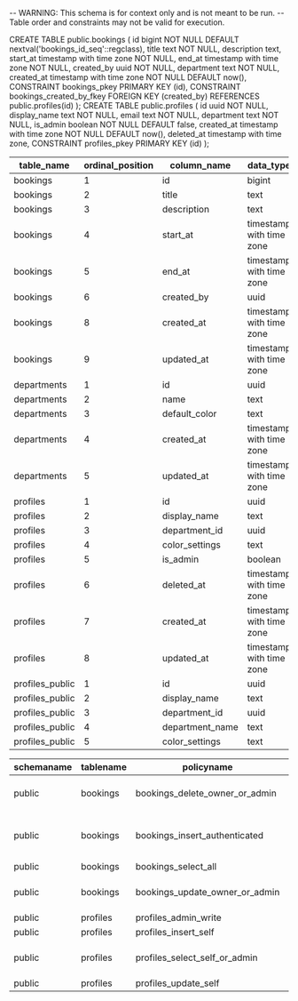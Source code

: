 -- WARNING: This schema is for context only and is not meant to be run.
-- Table order and constraints may not be valid for execution.

CREATE TABLE public.bookings (
  id bigint NOT NULL DEFAULT nextval('bookings_id_seq'::regclass),
  title text NOT NULL,
  description text,
  start_at timestamp with time zone NOT NULL,
  end_at timestamp with time zone NOT NULL,
  created_by uuid NOT NULL,
  department text NOT NULL,
  created_at timestamp with time zone NOT NULL DEFAULT now(),
  CONSTRAINT bookings_pkey PRIMARY KEY (id),
  CONSTRAINT bookings_created_by_fkey FOREIGN KEY (created_by) REFERENCES public.profiles(id)
);
CREATE TABLE public.profiles (
  id uuid NOT NULL,
  display_name text NOT NULL,
  email text NOT NULL,
  department text NOT NULL,
  is_admin boolean NOT NULL DEFAULT false,
  created_at timestamp with time zone NOT NULL DEFAULT now(),
  deleted_at timestamp with time zone,
  CONSTRAINT profiles_pkey PRIMARY KEY (id)
);

| table_name      | ordinal_position | column_name     | data_type                | is_nullable | column_default    |
| --------------- | ---------------- | --------------- | ------------------------ | ----------- | ----------------- |
| bookings        | 1                | id              | bigint                   | NO          | null              |
| bookings        | 2                | title           | text                     | NO          | null              |
| bookings        | 3                | description     | text                     | NO          | ''::text          |
| bookings        | 4                | start_at        | timestamp with time zone | NO          | null              |
| bookings        | 5                | end_at          | timestamp with time zone | NO          | null              |
| bookings        | 6                | created_by      | uuid                     | NO          | null              |
| bookings        | 8                | created_at      | timestamp with time zone | NO          | now()             |
| bookings        | 9                | updated_at      | timestamp with time zone | NO          | now()             |
| departments     | 1                | id              | uuid                     | NO          | gen_random_uuid() |
| departments     | 2                | name            | text                     | NO          | null              |
| departments     | 3                | default_color   | text                     | NO          | '#64748b'::text   |
| departments     | 4                | created_at      | timestamp with time zone | NO          | now()             |
| departments     | 5                | updated_at      | timestamp with time zone | NO          | now()             |
| profiles        | 1                | id              | uuid                     | NO          | null              |
| profiles        | 2                | display_name    | text                     | NO          | null              |
| profiles        | 3                | department_id   | uuid                     | NO          | null              |
| profiles        | 4                | color_settings  | text                     | NO          | ''::text          |
| profiles        | 5                | is_admin        | boolean                  | NO          | false             |
| profiles        | 6                | deleted_at      | timestamp with time zone | YES         | null              |
| profiles        | 7                | created_at      | timestamp with time zone | NO          | now()             |
| profiles        | 8                | updated_at      | timestamp with time zone | NO          | now()             |
| profiles_public | 1                | id              | uuid                     | YES         | null              |
| profiles_public | 2                | display_name    | text                     | YES         | null              |
| profiles_public | 3                | department_id   | uuid                     | YES         | null              |
| profiles_public | 4                | department_name | text                     | YES         | null              |
| profiles_public | 5                | color_settings  | text                     | YES         | null              |



| schemaname | tablename | policyname                     | permissive | roles           | cmd    | qual                                             | with_check                                               |
| ---------- | --------- | ------------------------------ | ---------- | --------------- | ------ | ------------------------------------------------ | -------------------------------------------------------- |
| public     | bookings  | bookings_delete_owner_or_admin | PERMISSIVE | {public}        | DELETE | (viewer_is_admin() OR (created_by = auth.uid())) | null                                                     |
| public     | bookings  | bookings_insert_authenticated  | PERMISSIVE | {authenticated} | INSERT | null                                             | ((auth.uid() IS NOT NULL) AND (created_by = auth.uid())) |
| public     | bookings  | bookings_select_all            | PERMISSIVE | {public}        | SELECT | true                                             | null                                                     |
| public     | bookings  | bookings_update_owner_or_admin | PERMISSIVE | {public}        | UPDATE | (viewer_is_admin() OR (created_by = auth.uid())) | (viewer_is_admin() OR (created_by = auth.uid()))         |
| public     | profiles  | profiles_admin_write           | PERMISSIVE | {public}        | ALL    | viewer_is_admin()                                | viewer_is_admin()                                        |
| public     | profiles  | profiles_insert_self           | PERMISSIVE | {authenticated} | INSERT | null                                             | (id = auth.uid())                                        |
| public     | profiles  | profiles_select_self_or_admin  | PERMISSIVE | {public}        | SELECT | ((id = auth.uid()) OR viewer_is_admin())         | null                                                     |
| public     | profiles  | profiles_update_self           | PERMISSIVE | {public}        | UPDATE | (id = auth.uid())                                | (id = auth.uid())                                        |